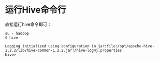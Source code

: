 运行Hive命令行
=================================================================================
直接运行hive命令即可：
```shell
su - hadoop
$ hive

Logging initialized using configuration in jar:file:/opt/apache-hive-1.2.2/lib/hive-common-1.2.2.jar!/hive-log4j.properties
hive>
```
